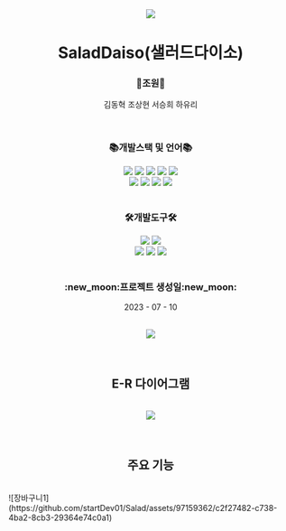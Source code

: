 <div align='center'>
  <img src="https://capsule-render.vercel.app/api?type=waving&color=0:EEFF00,100:ADFF2F&height=200&section=header&text=샐러드다이소&fontSize=90" />
</div>

<div align='center'>
  
  <h1>SaladDaiso(샐러드다이소)</h1>
  
  <h3>🌟조원🌟</h3>
  <p>
    김동혁 조상현 서승희 하유리
  </p><br>

</div>
<div align='center'>
  
   <h3>📚개발스택 및 언어📚</h3>
   <div>
      <div align="center">
      	<img src="https://img.shields.io/badge/Java-007396?style=flat&logo=Conda-Forge&logoColor=white" />
      	<img src="https://img.shields.io/badge/HTML5-E34F26?style=flat&logo=HTML5&logoColor=white" />
      	<img src="https://img.shields.io/badge/CSS3-1572B6?style=flat&logo=CSS3&logoColor=white" />
      	<img src="https://img.shields.io/badge/JavaScript-F7DF1E?style=flat&logo=JavaScript&logoColor=white" />
      	<img src="https://img.shields.io/badge/jQuery-0769AD?style=flat&logo=jQuery&logoColor=white" />
      	<br>
      	<img src="https://img.shields.io/badge/Spring-6DB33F?style=flat&logo=Spring&logoColor=white" />
      	<img src="https://img.shields.io/badge/Bootstrap-7952B3?style=flat&logo=Bootstrap&logoColor=white" />
      	<img src="https://img.shields.io/badge/Mybatis-000000?style=flat&logo=Fluentd&logoColor=white" />
      	<img src="https://img.shields.io/badge/Oracle-F80000?style=flat&logo=Oracle&logoColor=white" />
     </div>
   </div>
    <br>
   <h3>🛠개발도구🛠</h3>
   <img src="https://img.shields.io/badge/IntelliJ-DC143C?style=flat&logo=intellijidea&logoColor=white" />
   <img src="https://img.shields.io/badge/Eclipse%20IDE-2C2255?style=flat&logo=EclipseIDE&logoColor=white" />
   <br>
   <img src="https://img.shields.io/badge/Tomcat-F8DC75?style=flat&logo=ApacheTomcat&logoColor=white" />
   <img src="https://img.shields.io/badge/GitHub-181717?style=flat&logo=GitHub&logoColor=white" />
   <img src="https://img.shields.io/badge/Notion-333317?style=flat&logo=Notion&logoColor=white" />
</div>
<br>
<div align='center'>
  <h3>:new_moon:프로젝트 생성일:new_moon:</h3>
  <p>2023 - 07 - 10</p>
</div>
<br>
<div align='center'>
  <img src="https://github-readme-stats.vercel.app/api/top-langs/?username=startDev01&layout=compact">
</div>
<br><br>
<div align='center'>
  <h2>E-R 다이어그램</h2><br>
  <img src="https://github.com/startDev01/Salad/assets/97159362/c8aea799-8e4a-4738-9c8e-51008326b0c1">
</div>
<br><br>
<div align='center'>
  <h2>주요 기능</h2>
  <br>
</div>
![장바구니1](https://github.com/startDev01/Salad/assets/97159362/c2f27482-c738-4ba2-8cb3-29364e74c0a1)
